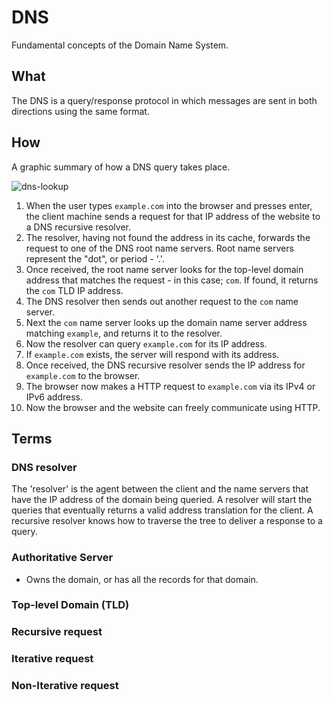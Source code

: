 # DNS

Fundamental concepts of the Domain Name System.

## What

The DNS is a query/response protocol in which messages are sent in both directions using the same format. 

## How

A graphic summary of how a DNS query takes place.

![dns-lookup](https://github.com/danielmichaels/dwiki/blob/master/images/dns-lookup-diagram.png "dns lookup diagram from cloudflare")
1. When the user types `example.com` into the browser and presses enter, the client machine sends a request for that IP address of the website to a DNS recursive resolver.
2. The resolver, having not found the address in its cache, forwards the request to one of the DNS root name servers. Root name servers represent the "dot", or period - '.'.
3. Once received, the root name server looks for the top-level domain address that matches the request - in this case; `com`. If found, it returns the `com` TLD IP address.
4. The DNS resolver then sends out another request to the `com` name server.
5. Next the `com` name server looks up the domain name server address matching `example`, and returns it to the resolver.
6. Now the resolver can query `example.com` for its IP address.
7. If `example.com` exists, the server will respond with its address.
8. Once received, the DNS recursive resolver sends the IP address for `example.com` to the browser.
9. The browser now makes a HTTP request to `example.com` via its IPv4 or IPv6 address.
10. Now the browser and the website can freely communicate using HTTP.

## Terms

### DNS resolver

The 'resolver' is the agent between the client and the name servers that have the IP address of the domain being queried. A resolver will start the queries that eventually returns a valid address translation for the client.
A recursive resolver knows how to traverse the tree to deliver a response to a query.

### Authoritative Server

- Owns the domain, or has all the records for that domain.

### Top-level Domain (TLD)

### Recursive request

### Iterative request

### Non-Iterative request

